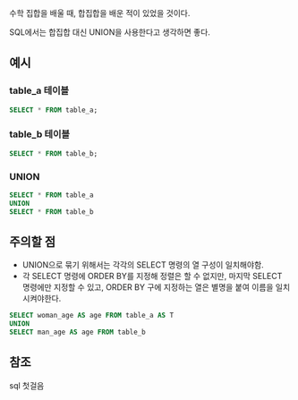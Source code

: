 수학 집합을 배울 때, 합집합을 배운 적이 있었을 것이다.

SQL에서는 합집합 대신 UNION을 사용한다고 생각하면 좋다.

## 예시

### table_a 테이블

```sql
SELECT * FROM table_a;
```

### table_b 테이블

```sql
SELECT * FROM table_b;
```

### UNION

```sql
SELECT * FROM table_a
UNION
SELECT * FROM table_b
```

## 주의할 점

- UNION으로 묶기 위해서는 각각의 SELECT 명령의 열 구성이 일치해야함.
- 각 SELECT 명령에 ORDER BY를 지정해 정렬은 할 수 없지만, 마지막 SELECT 명령에만 지정할 수 있고, ORDER BY 구에 지정하는 열은 별명을 붙여 이름을 일치 시켜야한다.

```sql
SELECT woman_age AS age FROM table_a AS T
UNION
SELECT man_age AS age FROM table_b 
```

## 참조

sql 첫걸음
